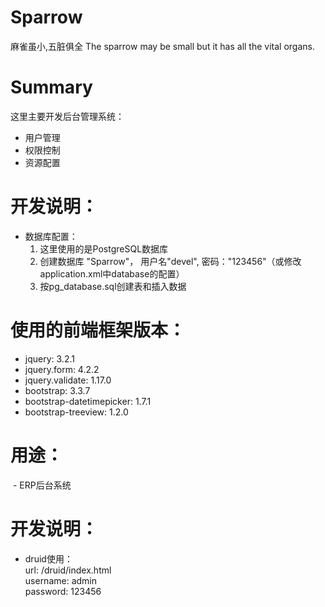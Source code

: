 # Sparrow
麻雀虽小,五脏俱全  The sparrow may be small but it has all the vital organs.

# Summary
这里主要开发后台管理系统：  
- 用户管理
- 权限控制
- 资源配置

# 开发说明：
 - 数据库配置：
    1. 这里使用的是PostgreSQL数据库
    2. 创建数据库 "Sparrow"， 用户名"devel", 密码："123456"（或修改application.xml中database的配置）
    3. 按pg_database.sql创建表和插入数据

# 使用的前端框架版本：
 - jquery: 3.2.1
 - jquery.form: 4.2.2
 - jquery.validate: 1.17.0
 - bootstrap: 3.3.7
 - bootstrap-datetimepicker: 1.7.1
 - bootstrap-treeview: 1.2.0

# 用途：
  - ERP后台系统

# 开发说明：
  - druid使用：  
    url: /druid/index.html  
    username: admin  
    password: 123456
